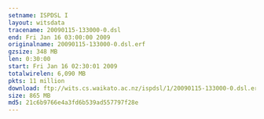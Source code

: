 ```yaml
---
setname: ISPDSL I
layout: witsdata
tracename: 20090115-133000-0.dsl
end: Fri Jan 16 03:00:00 2009
originalname: 20090115-133000-0.dsl.erf
gzsize: 348 MB
len: 0:30:00
start: Fri Jan 16 02:30:01 2009
totalwirelen: 6,090 MB
pkts: 11 million
download: ftp://wits.cs.waikato.ac.nz/ispdsl/1/20090115-133000-0.dsl.erf.gz
size: 865 MB
md5: 21c6b9766e4a3fd6b539ad557797f28e
---
```

